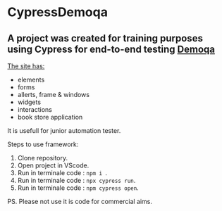 # CypressDemoqa
## A project was created for training purposes using Cypress for end-to-end testing [Demoqa](https://demoqa.com/)

[The site has:](https://demoqa.com/)
* elements
* forms
* allerts, frame & windows
* widgets
* interactions
* book store application

It is usefull for junior automation tester.

Steps to use framework:
1. Clone repository.
2. Open project in VScode.
3. Run in terminale code : `npm i `.
4. Run in terminale code : `npx cypress run`.
5. Run in terminale code : `npm cypress open`.


PS. Please not use it is  code for commercial aims.
